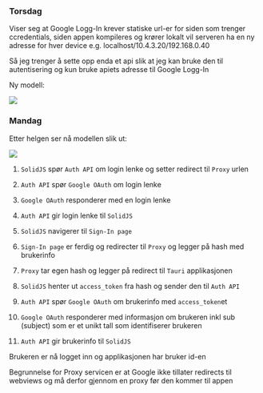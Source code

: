 ### Torsdag

Viser seg at Google Logg-In krever statiske url-er for siden som trenger ccredentials, siden appen kompileres og krører lokalt vil serveren ha en ny adresse for hver device e.g. localhost/10.4.3.20/192.168.0.40

Så jeg trenger å sette opp enda et api slik at jeg kan bruke den til autentisering og kun bruke apiets adresse til Google Logg-In

Ny modell:

[![](https://mermaid.ink/img/pako:eNpVUl1PgzAU_SvNfdIIc8CYgwcT9pFlRpMpPkmN6cYdI0I7SxudC__dwj7c-tDee3p6Tu_N3cFSpAghZJJt1uTxhfJKL_bJK9MyJ0l7vFNOzIqSWBR5-hAfcuRpG5y9mo7mJDHbgTFMxkyxBauQRPPZARwlV3NRqUxi_Px4fQAnSaTV-p_ValM-3k2FyAokcZ5xe8brBoyIbesK5YcSn8jJDZH4pbFStn1PhpQPzXVqbJs0OvJJIbKckwabUD65RMbG6ELznHbmdFJsLDJUt0oyXq2ELEljSL5zU8JJYNQwR2efGYIFJcqS5anp-a6pk4JaY4kUQhOmuGK6UBQorw2VaSXiLV9CqKRGC_TGCOE4Z6bVJYQrVlQG3TD-JkR5JJkUwh38QOh0Atf1fd_zgkHQ9Zy-BVuD9vodt-u4nuN43l3P873agt9WoNsZBI7bM2y_G_gD13ctwDRXQj7tp6QdlvoPCtyunA?type=png)](https://mermaid.live/edit#pako:eNpVUl1PgzAU_SvNfdIIc8CYgwcT9pFlRpMpPkmN6cYdI0I7SxudC__dwj7c-tDee3p6Tu_N3cFSpAghZJJt1uTxhfJKL_bJK9MyJ0l7vFNOzIqSWBR5-hAfcuRpG5y9mo7mJDHbgTFMxkyxBauQRPPZARwlV3NRqUxi_Px4fQAnSaTV-p_ValM-3k2FyAokcZ5xe8brBoyIbesK5YcSn8jJDZH4pbFStn1PhpQPzXVqbJs0OvJJIbKckwabUD65RMbG6ELznHbmdFJsLDJUt0oyXq2ELEljSL5zU8JJYNQwR2efGYIFJcqS5anp-a6pk4JaY4kUQhOmuGK6UBQorw2VaSXiLV9CqKRGC_TGCOE4Z6bVJYQrVlQG3TD-JkR5JJkUwh38QOh0Atf1fd_zgkHQ9Zy-BVuD9vodt-u4nuN43l3P873agt9WoNsZBI7bM2y_G_gD13ctwDRXQj7tp6QdlvoPCtyunA)

### Mandag

Etter helgen ser nå modellen slik ut:

[![](https://mermaid.ink/img/pako:eNpNUtuO2yAQ_ZURT61qe21sx7FVVXKu2mqrpnWfalYVuxAHKYYUg7pplH8v2KkUHmDOBWaAuaBXxTiqUKfp6QBP34kc7MsEflCrBbTj8kwkuFG3jToK9rm5YS7ZGNzt2i530Lrp5li0K2roCx041LvHG7ls3-3UYDrNm29P72_kuq2tOdy5Nu3DTqu3MyETMSYjcnXZKtUdOXz1_quntm0jOhk-SjjRjj97qoYwtAPXvwSDD6D5b8sHE4afYEHkwmnMVeVhPZk_hiEkEWQRzCNIXOS1NZHrUcERpBGUToknZTUlgHyCW1eCh7MJbojceFhMcHxAn8bn7bh5MJrKYa90D74K-CPctQXz1qW3Le_KW6AA9Vz3VDD3SRf_DgSZA-85QZULGd9TezQEEXl1VmqNas7yFVVGWx4ge3IH8ZWg7m96VO3pcXDsicqfSvX_TQ6i6oLeUJUWUYnxLJ4laZYUMU4CdEZVUiQRjhOM0zxLi1kaZ9cA_R0PiKN5meCsnJd5XOZznOMAcSaM0l-mthq76_oPqNW1Vg?type=png)](https://mermaid.live/edit#pako:eNpNUtuO2yAQ_ZURT61qe21sx7FVVXKu2mqrpnWfalYVuxAHKYYUg7pplH8v2KkUHmDOBWaAuaBXxTiqUKfp6QBP34kc7MsEflCrBbTj8kwkuFG3jToK9rm5YS7ZGNzt2i530Lrp5li0K2roCx041LvHG7ls3-3UYDrNm29P72_kuq2tOdy5Nu3DTqu3MyETMSYjcnXZKtUdOXz1_quntm0jOhk-SjjRjj97qoYwtAPXvwSDD6D5b8sHE4afYEHkwmnMVeVhPZk_hiEkEWQRzCNIXOS1NZHrUcERpBGUToknZTUlgHyCW1eCh7MJbojceFhMcHxAn8bn7bh5MJrKYa90D74K-CPctQXz1qW3Le_KW6AA9Vz3VDD3SRf_DgSZA-85QZULGd9TezQEEXl1VmqNas7yFVVGWx4ge3IH8ZWg7m96VO3pcXDsicqfSvX_TQ6i6oLeUJUWUYnxLJ4laZYUMU4CdEZVUiQRjhOM0zxLi1kaZ9cA_R0PiKN5meCsnJd5XOZznOMAcSaM0l-mthq76_oPqNW1Vg)

1. `SolidJS` spør `Auth API` om login lenke og setter redirect til `Proxy` urlen

2. `Auth API` spør `Google OAuth` om login lenke

3. `Google OAuth` responderer med en login lenke

4. `Auth API` gir login lenke til `SolidJS`

5. `SolidJS` navigerer til `Sign-In page`

6. `Sign-In page` er ferdig og redirecter til `Proxy` og legger på hash med brukerinfo

7. `Proxy` tar egen hash og legger på redirect til `Tauri` applikasjonen

8. `SolidJS` henter ut `access_token` fra hash og sender den til `Auth API`

9. `Auth API` spør `Google OAuth` om brukerinfo med `access_token`et

10. `Google OAuth` responderer med informasjon om brukeren inkl sub (subject) som er et unikt tall som identifiserer brukeren

11. `Auth API` gir brukerinfo til `SolidJS`

Brukeren er nå logget inn og applikasjonen har bruker id-en

Begrunnelse for Proxy servicen er at Google ikke tillater redirects til webviews og må derfor gjennom en proxy før den kommer til appen
